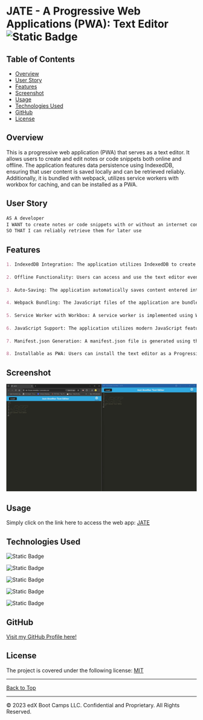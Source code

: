 <a name="top"></a>
# JATE - A Progressive Web Applications (PWA): Text Editor ![Static Badge](https://img.shields.io/badge/License-MIT-blue?style=plastic)

## Table of Contents

- [Overview](#overview)
- [User Story](#user-story)
- [Features](#features)
- [Screenshot](#screenshot)
- [Usage](#usage)
- [Technologies Used](#technologies-used)
- [GitHub](#github)
- [License](#license)

## Overview

This is a progressive web application (PWA) that serves as a text editor. It allows users to create and edit notes or code snippets both online and offline. The application features data persistence using IndexedDB, ensuring that user content is saved locally and can be retrieved reliably. Additionally, it is bundled with webpack, utilizes service workers with workbox for caching, and can be installed as a PWA.

## User Story

```md
AS A developer
I WANT to create notes or code snippets with or without an internet connection
SO THAT I can reliably retrieve them for later use
```

## Features

```md
1. IndexedDB Integration: The application utilizes IndexedDB to create an object store for storing user-generated content, ensuring data persistence even when offline.

2. Offline Functionality: Users can access and use the text editor even without an internet connection, thanks to the IndexedDB storage mechanism.

3. Auto-Saving: The application automatically saves content entered into the text editor whenever the DOM window is unfocused, ensuring that users' work is continuously preserved.

4. Webpack Bundling: The JavaScript files of the application are bundled using webpack, ensuring optimized performance and efficient loading.

5. Service Worker with Workbox: A service worker is implemented using Workbox, enabling caching of static assets and providing offline support for the application.

6. JavaScript Support: The application utilizes modern JavaScript features, such as async/await, ensuring compatibility with the latest browser standards.

7. Manifest.json Generation: A manifest.json file is generated using the WebpackPwaManifest plugin, facilitating the installation of the PWA and defining its appearance and behavior.

8. Installable as PWA: Users can install the text editor as a Progressive Web Application, allowing them to access it directly from their device's home screen and enjoy a native-like experience.
```

## Screenshot

![Comparison of the browser app and the downloaded app.](./Assets/browser-app-side-by-side.jpg)

## Usage

Simply click on the link here to access the web app: [JATE](https://wk-19-pwa-texteditor-1.onrender.com)

## Technologies Used

![Static Badge](https://img.shields.io/badge/IndexedDB-green?style=plastic)

![Static Badge](https://img.shields.io/badge/Babel-maroon?style=plastic)

![Static Badge](https://img.shields.io/badge/Service_Worker_with_Workbox-orange?style=plastic)

![Static Badge](https://img.shields.io/badge/Webpack-purple?style=plastic)

![Static Badge](https://img.shields.io/badge/WebpackPwaManifest-navy?style=plastic)

## GitHub
[Visit my GitHub Profile here!](https://github.com/CYCBrian)

## License
The project is covered under the following license:
[MIT](https://choosealicense.com/licenses/mit)

- - -
[Back to Top](#top)
- - -
© 2023 edX Boot Camps LLC. Confidential and Proprietary. All Rights Reserved.
